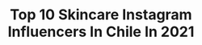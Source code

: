 ---
title: Top 10 Skincare Instagram Influencers In Chile In 2021
description: >-
  Find top skincare Instagram influencers in Chile in 2021. Most popular hashtags: #skincare #makeup #chile #makeupchile.
platform: Instagram
hits: 41
text_top: Discover the best Instagram influencers on inBeat.
text_bottom: Our platform has 41 Instagram influencers like this in Chile for you to pitch.
profiles:
  - username: "valemiaaaaau"
    fullname: >-
      Valentina 💕 ÚNICA CUENTA
    bio: >-
      ▫️Cosmetologa, MUA & Beauty Blogger 🇨🇱 ▫️Maquillaje, skincare & cabello 💕 ▫️Mami primeriza de Vicente 👶 ▫️valentina.leni@live.com 💌
    location: "Chile"
    followers: 22264
    engagement: 519
    commentsToLikes: 0.448580
    id: ck1382qs7e85m0i19qjp0c1lo
    verified: false
    hashtags: "#muachilena, #makeupcommunity, #santiago, #nyxcosmeticschile"
  - username: "marianna.gl"
    fullname: >-
      MariannaGL
    bio: >-
      𝕀’𝕞 𝕟𝕠𝕥 𝕒 𝕡𝕣𝕚𝕟𝕔𝕖𝕤𝕤, 𝕀’𝕞 𝕒 𝕤𝕙𝕚𝕖𝕝𝕕𝕞𝕒𝕚𝕕𝕖𝕟 🛡⚔️💎 𝕊𝕥𝕪𝕝𝕖 & 𝔹𝕖𝕒𝕦𝕥𝕪 𝕓𝕝𝕠𝕘𝕘𝕖𝕣 𝕊𝕜𝕚𝕟 𝕔𝕒𝕣𝕖 𝕒𝕕𝕕𝕚𝕔𝕥 ℍ𝕖𝕒𝕝𝕥𝕙𝕪 𝕝𝕚𝕗𝕖 𝕤𝕥𝕪𝕝𝕖 ℙ𝕖𝕥𝕚𝕥𝕖 𝕊𝕚𝕫𝕖 @mgl.skincare 🚩Chile
    location: "Chile"
    followers: 37914
    engagement: 383
    commentsToLikes: 0.074398
    id: ck5can51odq970i11yyuee6no
    verified: false
    hashtags: "#makeup, #ootd, #todomodabeauty, #madonna"
  - username: "eluniverso.defran"
    fullname: >-
      ☆ FRAN ☆
    bio: >-
      YouTuber #beauty #skincare #vlogs 🇨🇱 ↳ ElUniversodeFRAN | Fran y Chris CEO @manevi.cl 🔮 👇🏻CÓMO COMPRAR AL EXTRANJERO?👇🏻
    location: "Chile"
    followers: 45467
    engagement: 849
    commentsToLikes: 0.058372
    id: ck15uhpufn8vk0i190wuu7ja5
    verified: false
    hashtags: "#pug, #chile, #hacks, #makeuptrend"
  - username: "mrslana.banana"
    fullname: >-
      ✿ C a t a ✿ Makeup Artist
    bio: >-
      📍CHILE • 💋BeautyBlog 💖 Makeup Artist ✨ Skincare Lover Reseñas ✩ Tutoriales ✩ Makeup
    location: "Chile"
    followers: 7762
    engagement: 830
    commentsToLikes: 0.189353
    id: ck8t9yqalpu4g0j78h1nok7j2
    verified: false
    hashtags: "#mua, #makeupglam, #launionhacelafuerzamakeup, #anastasiabeverlyhillscl"
  - username: "geekandchic"
    fullname: >-
      Geek and chic
    bio: >-
      Angélica angelica@Geekandchic.cl Amo lo geek y chic: tecnología,skincare #kbeauty, maquillaje GEEKANDCHIC®| #geekandchic
    location: "Chile"
    followers: 35703
    engagement: 265
    commentsToLikes: 0.072325
    id: ck5znzy6rphct0i14gyknirp3
    verified: false
    hashtags: "#maskne, #boostdehidrataci, #pielhidratadapielsaludable, #skincare"
  - username: "valerialunacs"
    fullname: >-
      Valeria Luna
    bio: >-
      “La Guía Para la Vida de las Amikas” ya en librerías✨ #ConLaAyudaDeMisAmikas #AlCineConLasAmikas #SkincareParaPrincipiantes y más!
    location: "Chile"
    followers: 47146
    engagement: 790
    commentsToLikes: 0.044389
    id: ck15so06xdykx0i193ne9b4ig
    verified: false
    hashtags: "#lomography, #analoguephotography, #lomo, #lomographyfilm"
  - username: "nicoledegiorgis"
    fullname: >-
      ➖Nico DGR➖Maquillaje➖Peinados➖
    bio: >-
      • #BeautyTips • #SkinCare • #Mamadesanti • #Godfirst • #Novias • #MyLife •🇨🇱 Para información de clases automaquillaje y reservar horas Whatssapp👇🏻
    location: "Chile"
    followers: 105641
    engagement: 266
    commentsToLikes: 0.041013
    id: ck5ccpgzehrwe0i1157acfpqw
    verified: false
    hashtags: "#ndgmakeupstudioscl, #mua, #santiselmandegiorgis, #quedateencasa"
  - username: "marianabacarreza_mbomakeup"
    fullname: >-
      MBO MAKEUP | Mariana Bacarreza
    bio: >-
      💄 Profesión actual Maquillaje y Pelo. 💆🏻‍♀️ Estudiante de Cosmetología. 🍔 Egresada de gastronomía. 🐶 #animallover
    location: "Chile"
    followers: 20796
    engagement: 469
    commentsToLikes: 0.279065
    id: ck6tzyzpacobz0j71v9jm7tiq
    verified: false
    hashtags: "#makeup, #skincare, #hairstyle, #skincareroutine"
  - username: "natashaliramakeup"
    fullname: >-
      NATASHA LIRA | MAQUILLAJE
    bio: >-
      Makeup Artist 💗 #maquillajechile Especialista en novias 👰 #noviaschile 💄capacitaciones #cursodemaquillaje Para inf de presupuesto⤵️
    location: "Chile"
    followers: 20339
    engagement: 284
    commentsToLikes: 0.077538
    id: ck5zkg1hajewf0i14i9qpwhjm
    verified: false
    hashtags: "#maquillajeprofesional, #makeupchile, #makeupsocial, #santiagodechile"
  - username: "mtgarcesimboden"
    fullname: >-
      María Trinidad Garcés Imboden
    bio: >-
      ⚡ @bonomodelos . 👕 @lagracia_cl . 📍 Stgo, Chile . . . 📧 mtgarcesimboden@gmail.com
    location: "Chile"
    followers: 18647
    engagement: 435
    commentsToLikes: 0.039480
    id: ck5q12mzh8z1a0i11f5mii4en
    verified: false
    hashtags: "#skincare, #photooftheday, #beauty, #spring"
---